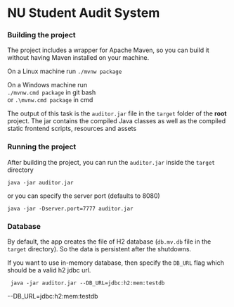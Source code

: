 # NU Student Audit System


<h3>Building the project</h3>
The project includes a wrapper for Apache Maven, so you can build it without having Maven installed on your machine. 

On a Linux machine run
`./mvnw package `<br/>

On a Windows machine run<br/>
`./mvnw.cmd package` in git bash<br/>
or `.\mvnw.cmd package` in cmd


The output of this task is the `auditor.jar` file in the `target` folder of the **root** project. The jar contains the compiled Java classes as well as the compiled static frontend scripts, resources and assets

<h3>Running the project</h3>

After building the project, you can run the `auditor.jar` inside the `target` directory

`java -jar auditor.jar`

or you can specify the server port (defaults to 8080)

`java -jar -Dserver.port=7777 auditor.jar`


<h3>Database</h3>

By default, the app creates the file of H2 database (`db.mv.db` file in the `target` directory). So the data is persistent after the shutdowns. 

If you want to use in-memory database, then specify the `DB_URL` flag which should be a valid h2 jdbc url.

` java -jar auditor.jar --DB_URL=jdbc:h2:mem:testdb`

--DB_URL=jdbc:h2:mem:testdb

